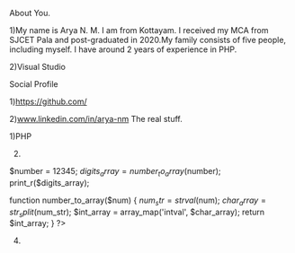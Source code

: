 About You.

1)My name is Arya N. M. I am from Kottayam. I received my MCA from SJCET Pala and post-graduated in 2020.My family consists of five people, including myself. I have around 2 years of experience in PHP.

2)Visual Studio

Social Profile

 1)https://github.com/

 2)www.linkedin.com/in/arya-nm
 The real stuff.

 1)PHP

2) <?php

$number = 12345;
 $digits_array = number_to_array($number);
print_r($digits_array);

function number_to_array($num) {
    $num_str = strval($num);
    $char_array = str_split($num_str);
    $int_array = array_map('intval', $char_array);
    return $int_array;
}
?>

4)
<?php

function rotate_array(&$arr, $k) {
    $n = count($arr);
    
    $k = $k % $n; 
    
    for ($i = 0; $i < $k / 2; $i++) {
        $tmp = $arr[$i];
        $arr[$i] = $arr[$k - $i - 1];
        $arr[$k - $i - 1] = $tmp;
    }
    for ($i = $k; $i < ($n + $k) / 2; $i++) {
        $tmp = $arr[$i];
        $arr[$i] = $arr[$n + $k - $i - 1];
        $arr[$n + $k - $i - 1] = $tmp;
    }
    
    for ($i = 0; $i < $n / 2; $i++) {
        $tmp = $arr[$i];
        $arr[$i] = $arr[$n - $i - 1];
        $arr[$n - $i - 1] = $tmp;
    }
}

$arr = array(1, 2, 3, 4, 5, 6);
rotate_array($arr, 2);
print_r($arr);

?>